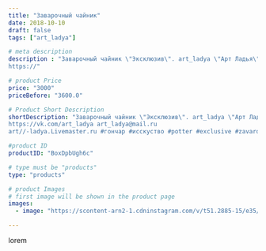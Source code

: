 ```yaml
---
title: "Заварочный чайник"
date: 2018-10-10
draft: false
tags: ["art_ladya"]

# meta description
description : "Заварочный чайник \"Эксклюзив\". art_ladya \"Арт Ладья\" Гончарная мастерская в Нижнем Новгороде. Изготовление керамики и мастер//-классы по обучению. 
https://"

# product Price
price: "3000"
priceBefore: "3600.0"

# Product Short Description
shortDescription: "Заварочный чайник \"Эксклюзив\". art_ladya \"Арт Ладья\" Гончарная мастерская в Нижнем Новгороде. Изготовление керамики и мастер//-классы по обучению. 
https://vk.com/art_ladya art_ladya@mail.ru
art//-ladya.Livemaster.ru #гончар #исскуство #potter #exclusive #zavarotnyuk #керамикаручнаяработа #керамиканазаказ #handmade #керамика #гончарнаяпосуда #эксклюзивнаякерамика #painter #tea #decor #ceramicar #nntoday #claygoods #restaurant #earthenware #ceramic #design #танк #teatradition #ceramicart #teapot #заварочныйчайник #clay #авторскаякерамика"

#product ID
productID: "BoxDpbUgh6c"

# type must be "products"
type: "products"

# product Images
# first image will be shown in the product page
images:
  - image: "https://scontent-arn2-1.cdninstagram.com/v/t51.2885-15/e35/43778781_1920049741631478_519506079667800165_n.jpg?se=8&tp=1&_nc_ht=scontent-arn2-1.cdninstagram.com&_nc_cat=106&_nc_ohc=kpAbnOtBX_kAX_mRJOh&ccb=7-4&oh=9cdff3cab42cdc049b6db4a9ece4e222&oe=60865C89&_nc_sid=86f79a&ig_cache_key=MTg4NzMwNTc1OTgxODEyOTA1Mg%3D%3D.2-ccb7-4"

---
```

lorem
